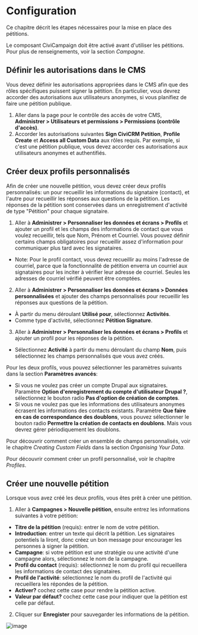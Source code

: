 Configuration
=============

Ce chapitre décrit les étapes nécessaires pour la mise en place des pétitions.

Le composant CiviCampaign doit être activé avant d'utiliser les pétitions.
Pour plus de renseignements, voir la section *Campagne*.

Définir les autorisations dans le CMS
-------------------------------------

Vous devez définir les autorisations appropriées dans le CMS afin que des rôles spécifiques puissent signer la pétition.
En particulier, vous devrez accorder des autorisations aux utilisateurs anonymes, si vous planifiez de faire une pétition publique.

1. Aller dans la page pour le contrôle des accès de votre CMS, **Administrer > Utilisateurs et permissions > Permissions (contrôle d'accès)**.
2. Accorder les autorisations suivantes **Sign CiviCRM Petition**, **Profile Create** et **Access all Custom Data** aux rôles requis. Par exemple, si c'est une pétition publique, vous devez accorder ces autorisations aux utilisateurs anonymes et authentifiés.

Créer deux profils personnalisés
--------------------------------

Afin de créer une nouvelle pétition, vous devez créer deux profils personnalisés: un pour recueillir les informations du signataire (contact), et l'autre pour recueillir les réponses aux questions de la pétition.
Les réponses de la pétition sont conservées dans un enregistrement d'activité de type "Pétition" pour chaque signataire.

1. Aller à **Administrer > Personnaliser les données et écrans > Profils** et ajouter un profil et les champs des informations de contact que vous voulez recueillir, tels que Nom, Prénom et Courriel. Vous pouvez définir certains champs obligatoires pour recueillir assez d'information pour communiquer plus tard avec les signataires. 
  - Note: Pour le profil contact, vous devez recueillir au moins l'adresse de courriel, parce que la fonctionnalité de pétition enverra un courriel aux signataires pour les inciter à vérifier leur adresse de courriel. Seules les adresses de courriel vérifié peuvent être comptées.

2. Aller à **Administrer > Personnaliser les données et écrans > Données personnalisées** et ajouter des champs personnalisés pour recueillir les réponses aux questions de la pétition. 
  - À partir du menu déroulant **Utilisé pour**, sélectionnez **Activités**. 
  - Comme type d'activité, sélectionnez **Pétition Signature**.
3. Aller à **Administrer > Personnaliser les données et écrans > Profils** et ajouter un profil pour les réponses de la pétition. 
  - Sélectionnez **Activité** à partir du menu déroulant du champ **Nom**, puis sélectionnez les champs personnalisés que vous avez créés.

Pour les deux profils, vous pouvez sélectionner les paramètres suivants dans la section **Paramètres avancés**:

- Si vous ne voulez pas créer un compte Drupal aux signataires. Paramètre **Option d'enregistrement du compte d'utilisateur Drupal ?**, sélectionnez le bouton radio **Pas d'option de création de comptes**.
- Si vous ne voulez pas que les informations des utilisateurs anonymes écrasent les informations des contacts existants. Paramètre **Que faire en cas de correspondance des doublons**, vous pouvez sélectionner le bouton radio **Permettre la création de contacts en doublons**. Mais vous devrez gérer périodiquement les doublons.

Pour découvrir comment créer un ensemble de champs personnalisés, voir le chapitre *Creating Custom Fields* dans la section *Organising Your Data*. 

Pour découvrir comment créer un profil personnalisé, voir le chapitre *Profiles*.

Créer une nouvelle pétition
---------------------------

Lorsque vous avez créé les deux profils, vous êtes prêt à créer une pétition.

1. Aller à **Campagnes > Nouvelle pétition**, ensuite entrez les informations suivantes à votre pétition:
- **Titre de la pétition** (requis): entrer le nom de votre pétition.
- **Introduction**: entrer un texte qui décrit la pétition. Les signataires potentiels la liront, donc créez un bon message pour encourager les personnes à signer la pétition.
- **Campagne**: si votre pétition est une stratégie ou une activité d'une campagne alors, sélectionnez le nom de la campagne.
- **Profil du contact** (requis): sélectionnez le nom du profil qui recueillera les informations de contact des signataires.
- **Profil de l'activité**: sélectionnez le nom du profil de l'activité qui recueillera les répondes de la pétition.
- **Activer?** cochez cette case pour rendre la pétition active.
- **Valeur par défaut?** cochez cette case pour indiquer que la pétition est celle par défaut.

2. Cliquer sur **Enregister** pour sauvegarder les informations de la pétition.

![image](/img/petition_new.png)
